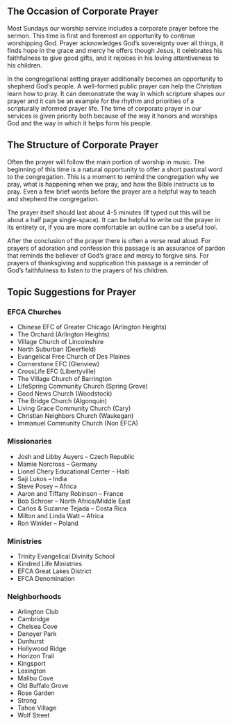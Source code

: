 ## The Occasion of Corporate Prayer
Most Sundays our worship service includes a corporate prayer before the sermon. This time is first and foremost an opportunity to continue worshipping God. Prayer acknowledges God’s sovereignty over all things, it finds hope in the grace and mercy he offers though Jesus, it celebrates his faithfulness to give good gifts, and it rejoices in his loving attentiveness to his children.

In the congregational setting prayer additionally becomes an opportunity to shepherd God’s people. A well-formed public prayer can help the Christian learn how to pray. It can demonstrate the way in which scripture shapes our prayer and it can be an example for the rhythm and priorities of a scripturally informed prayer life. The time of corporate prayer in our services is given priority both because of the way it honors and worships God and the way in which it helps form his people. 

## The Structure of Corporate Prayer
Often the prayer will follow the main portion of worship in music. The beginning of this time is a natural opportunity to offer a short pastoral word to the congregation. This is a moment to remind the congregation why we pray, what is happening when we pray, and how the Bible instructs us to pray. Even a few brief words before the prayer are a helpful way to teach and shepherd the congregation.

The prayer itself should last about 4-5 minutes (If typed out this will be about a half page single-space). It can be helpful to write out the prayer in its entirety or, if you are more comfortable an outline can be a useful tool. 

After the conclusion of the prayer there is often a verse read aloud. For prayers of adoration and confession this passage is an assurance of pardon that reminds the believer of God’s grace and mercy to forgive sins. For prayers of thanksgiving and supplication this passage is a reminder of God’s faithfulness to listen to the prayers of his children.

## Topic Suggestions for Prayer
### EFCA Churches
- Chinese EFC of Greater Chicago (Arlington Heights)
- The Orchard (Arlington Heights)
- Village Church of Lincolnshire
- North Suburban (Deerfield)
- Evangelical Free Church of Des Plaines
- Cornerstone EFC (Glenview)
- CrossLife EFC (Libertyville)
- The Village Church of Barrington
- LifeSpring Community Church (Spring Grove)
- Good News Church (Woodstock)
- The Bridge Church (Algonquin)
- Living Grace Community Church (Cary)
- Christian Neighbors Church (Waukegan)
- Immanuel Community Church (Non EFCA)
### Missionaries
- Josh and Libby Auyers – Czech Republic
- Mamie Norcross – Germany 
- Lionel Chery Educational Center – Haiti
- Saji Lukos – India
- Steve Posey – Africa
- Aaron and Tiffany Robinson – France
- Bob Schroer – North Africa/Middle East
- Carlos & Suzanne Tejada – Costa Rica
- Milton and Linda Watt – Africa
- Ron Winkler – Poland
### Ministries

- Trinity Evangelical Divinity School
- Kindred Life Ministries
- EFCA Great Lakes District
- EFCA Denomination
### Neighborhoods
- Arlington Club
- Cambridge
- Chelsea Cove
- Denoyer Park
- Dunhurst
- Hollywood Ridge
- Horizon Trail
- Kingsport
- Lexington
- Malibu Cove
- Old Buffalo Grove
- Rose Garden
- Strong
- Tahoe Village
- Wolf Street